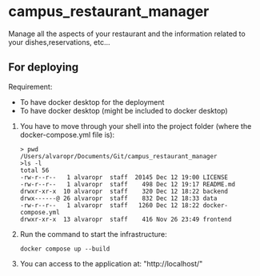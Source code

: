 # campus_restaurant_manager
Manage all the aspects of your restaurant and the information related to your dishes,reservations, etc...

## For deploying

Requirement:
- To have docker desktop for the deployment
- To have docker desktop (might be included to docker desktop)

1. You have to move through your shell into the project folder (where the docker-compose.yml file is):
   ```
   > pwd
   /Users/alvaropr/Documents/Git/campus_restaurant_manager
   >ls -l
   total 56
   -rw-r--r--   1 alvaropr  staff  20145 Dec 12 19:00 LICENSE
   -rw-r--r--   1 alvaropr  staff    498 Dec 12 19:17 README.md
   drwxr-xr-x  10 alvaropr  staff    320 Dec 12 18:22 backend
   drwx------@ 26 alvaropr  staff    832 Dec 12 18:33 data
   -rw-r--r--   1 alvaropr  staff   1260 Dec 12 18:22 docker-compose.yml
   drwxr-xr-x  13 alvaropr  staff    416 Nov 26 23:49 frontend
   ```

2. Run the command to start the infrastructure:
   ```
   docker compose up --build
   ```

3. You can access to the application at: "http://localhost/"